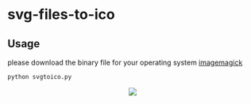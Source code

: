 # svg-files-to-ico

## Usage

please download the binary file for your operating system [imagemagick](https://imagemagick.org/script/download.php)

``` bash
python svgtoico.py
```

<p align="center">
  <img src="https://user-images.githubusercontent.com/59418226/92998164-465fde00-f553-11ea-842b-36e038f56eb5.PNG">
</p>
